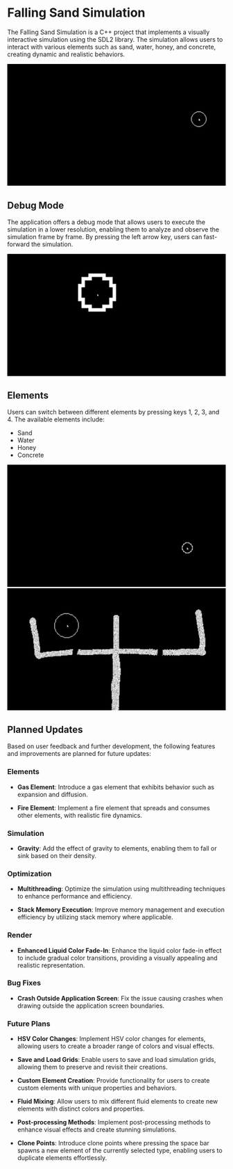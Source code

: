 # Falling Sand Simulation

The Falling Sand Simulation is a C++ project that implements a visually interactive simulation using the SDL2 library. The simulation allows users to interact with various elements such as sand, water, honey, and concrete, creating dynamic and realistic behaviors.

<div align="center">
  <img src="docs/main.gif" alt="Main">
</div>

## Debug Mode

The application offers a debug mode that allows users to execute the simulation in a lower resolution, enabling them to analyze and observe the simulation frame by frame. By pressing the left arrow key, users can fast-forward the simulation.

<div align="center">
  <img src="docs/debug.gif" alt="Main">
</div>

## Elements

Users can switch between different elements by pressing keys 1, 2, 3, and 4. The available elements include:
  - Sand
  - Water
  - Honey
  - Concrete

<div align="center">
  <img src="docs/all_elements.gif" alt="Main">
</div>

<div align="center">
  <img src="docs/viscosity.gif" alt="Main">
</div>

## Planned Updates

Based on user feedback and further development, the following features and improvements are planned for future updates:

### Elements

- **Gas Element**: Introduce a gas element that exhibits behavior such as expansion and diffusion.

- **Fire Element**: Implement a fire element that spreads and consumes other elements, with realistic fire dynamics.

### Simulation

- **Gravity**: Add the effect of gravity to elements, enabling them to fall or sink based on their density.

### Optimization

- **Multithreading**: Optimize the simulation using multithreading techniques to enhance performance and efficiency.

- **Stack Memory Execution**: Improve memory management and execution efficiency by utilizing stack memory where applicable.

### Render

- **Enhanced Liquid Color Fade-In**: Enhance the liquid color fade-in effect to include gradual color transitions, providing a visually appealing and realistic representation.

### Bug Fixes

- **Crash Outside Application Screen**: Fix the issue causing crashes when drawing outside the application screen boundaries.

### Future Plans

- **HSV Color Changes**: Implement HSV color changes for elements, allowing users to create a broader range of colors and visual effects.

- **Save and Load Grids**: Enable users to save and load simulation grids, allowing them to preserve and revisit their creations.

- **Custom Element Creation**: Provide functionality for users to create custom elements with unique properties and behaviors.

- **Fluid Mixing**: Allow users to mix different fluid elements to create new elements with distinct colors and properties.

- **Post-processing Methods**: Implement post-processing methods to enhance visual effects and create stunning simulations.

- **Clone Points**: Introduce clone points where pressing the space bar spawns a new element of the currently selected type, enabling users to duplicate elements effortlessly.